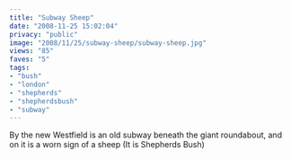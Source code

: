 ```yaml
---
title: "Subway Sheep"
date: "2008-11-25 15:02:04"
privacy: "public"
image: "2008/11/25/subway-sheep/subway-sheep.jpg"
views: "85"
faves: "5"
tags:
- "bush"
- "london"
- "shepherds"
- "shepherdsbush"
- "subway"
---
```

By the new Westfield is an old subway beneath the giant roundabout, and on it is a worn sign of a sheep (It is Shepherds Bush)<a href="/photos/2008/11/26/subway-sheep"></a>
